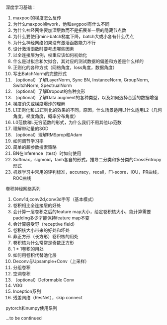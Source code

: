深度学习基础：

1. maxpool的梯度怎么反传
2. 为什么maxpool会work，他和avgpool有什么不同
3. 为什么神经网络要加深层数而不是拓展某一层的隐藏节点数
4. 为什么要使用mini-batch梯度下降，batch大或小各有什么优点
5. 为什么神经网络如果没有激活函数能力不行
6. 设计激活函数时要考虑哪些因素
7. 以全连接层为例，权重应该如何初始化
8. 什么是过拟合和欠拟合，其对应的测试数据的偏差和方差是什么样的
9. 正则化的各种方式（网络角度，loss角度，数据角度）
10. 写出BatchNorm的完整形式
11. （optional）了解LayerNorm, Sync BN, InstanceNorm, GroupNorm, SwitchNorm, SpectrualNorm
12. （optional）了解Dropout的各种变形
13. （optional）了解Data augment的各种类型，以及如何选择合适的数据增强
14. 梯度消失或梯度爆炸的理解
15. L1正则化和L2正则化的效果的不同，原因，什么场景适用L1什么适用L2（几何角度，梯度角度，概率分布角度）
16. L0范数和L无穷范数的形式，为什么我们不用其他Lp范数
17. 理解带动量的SGD
18. （optional）理解RMSprop和Adam
19. 如何调节学习率
20. 简单的超参数搜索策略
21. BN在Inference（test）时如何使用
22. Softmax，sigmoid，tanh各自的形式，推导二分类和多分类的CrossEntropy形式
23. 机器学习中常用的评判标准，accuracy，recall，F1-score，IOU，PR曲线，ROC曲线

卷积神经网络系列

1. Conv1d,conv2d,conv3d手写（基本模式）
2. 卷积相比全连接层的好处
3. 会计算一层卷积之后的feature map大小，给定卷积核大小，能计算需要padding多少才能保持feature map不变
4. 会计算感受野（receptive field）
5. 卷积核大小带来的好处和坏处
6. 非正方形（长方形）卷积核的用处
7. 卷积核为什么常常是奇数正方形
8. 1 * 1卷积的用处
9. 如何用卷积代替池化层
10. Deconv与Upsample+Conv（上采样）
11. 分组卷积
12. 空洞卷积
13. （optional）Deformable Conv
14. VGG
15. Inception系列
16. 残差网络（ResNet），skip connect

pytorch和numpy使用系列

...to be continued

